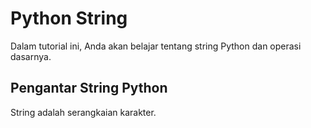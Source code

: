 # Python String
 Dalam tutorial ini, Anda akan belajar tentang string Python dan operasi dasarnya.

 ## Pengantar String Python
 String adalah serangkaian karakter.